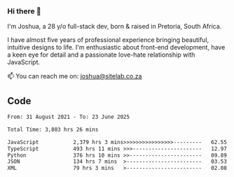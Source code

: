 ### Hi there 👋

I'm Joshua, a 28 y/o full-stack dev, born & raised in Pretoria, South Africa. 

I have almost five years of professional experience bringing beautiful, intuitive designs to life. I'm enthusiastic about front-end development, have a keen eye for detail and a passionate love-hate relationship with JavaScript.

📫 You can reach me on: joshua@sitelab.co.za

## **Code**

<!--START_SECTION:waka-->

```txt
From: 31 August 2021 - To: 23 June 2025

Total Time: 3,803 hrs 26 mins

JavaScript           2,379 hrs 3 mins>>>>>>>>>>>>>>>>---------   62.55 %
TypeScript           493 hrs 11 mins >>>----------------------   12.97 %
Python               376 hrs 10 mins >>-----------------------   09.89 %
JSON                 134 hrs 7 mins  >------------------------   03.53 %
XML                  79 hrs 3 mins   >------------------------   02.08 %
```

<!--END_SECTION:waka-->

